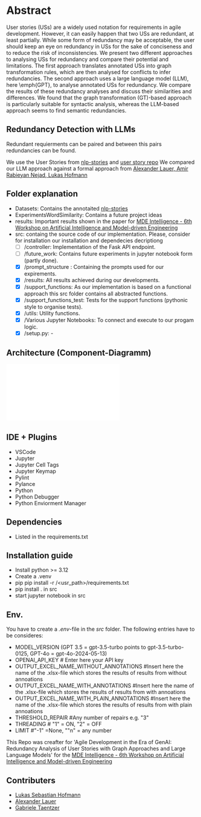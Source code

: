 # Abstract
User stories (USs) are a widely used notation for requirements in agile development. 
However, it can easily happen that two USs are redundant, at least partially. 
While some form of redundancy may be acceptable, the user should keep an eye on redundancy in USs for the sake of conciseness and to reduce the risk of inconsistencies.
We present two different approaches to analysing USs for redundancy and compare their potential and limitations.
The first approach translates annotated USs into graph transformation rules, which are then analysed for conflicts to infer redundancies.
The second approach uses a large language model (LLM), here \emph{GPT}, to analyse annotated USs for redundancy. 
We compare the results of these redundancy analyses and discuss their similarities and differences. 
We found that the graph transformation (GT)-based approach is particularly suitable for syntactic analysis, whereas the LLM-based approach seems to find semantic redundancies.
  
## Redundancy Detection with LLMs
Redundant requierments can be paired and between this pairs redundancies can be found. 

We use the User Stories from [nlp-stories](https://github.com/ace-design/nlp-stories/tree/main) and [user story repo](https://zenodo.org/records/8136975) 
We compared our LLM approach against a formal approach from [Alexander Lauer, Amir Rabieyan Nejad, Lukas Hofmann](https://github.com/amirrabieyannejad/USs_Annotation.git) 

## Folder explanation
- Datasets: Contains the annotaited [nlp-stories](https://github.com/ace-design/nlp-stories/tree/main)
- ExperimentsWordSimilarity: Contains a future project ideas
- results: Important results shown in the paper for [MDE Intelligence - 6th Workshop on Artificial Intelligence and Model-driven Engineering](https://mde-intelligence.github.io/)
- src: containg the source code of our implementation. Please, consider for installation our installation and dependecies decriptiong
  - [ ] /controller: Implementation of the Fask API endpoint.
  - [ ] /future_work: Contains future experiments in jupyter notebook form (partly done).
  - [X] /prompt_structure : Containing the prompts used for our expirements.  
  - [X] /results: All results achieved during our developments.
  - [X] /support_functions: As our implementation is based on a functional approach this src folder contains all abstracted functions. 
  - [X] /support_functions_test: Tests for the support functions (pythonic style to organise tests).
  - [X] /utils: Utility functions.
  - [X] /Various Jupyter Notebooks: To connect and execute to our progam logic.
  - [X] /setup.py: -
 
## Architecture (Component-Diagramm)
![](ComponentDiagramLLM.pdf)


## IDE + Plugins
- VSCode
- Jupyter
- Jupyter Cell Tags
- Jupyter Keymap
- Pylint
- Pylance
- Python
- Python Debugger
- Python Enviorment Manager

## Dependencies
- Listed in the requirements.txt

## Installation guide
- Install python >= 3.12
- Create a .venv
- pip pip install -r /<usr_path>/requirements.txt
- pip install . in src
- start jupyter notebook in src

## Env.
You have to create a *.env*-file in the *src* folder. The following entries have to be consideres:
- MODEL_VERSION (GPT 3.5 = gpt-3.5-turbo points to gpt-3.5-turbo-0125, GPT-4o = gpt-4o-2024-05-13)
- OPENAI_API_KEY # Enter here your API key
- OUTPUT_EXCEL_NAME_WITHOUT_ANNOTATIONS #Insert here the name of the .xlsx-file which stores the results of results from without annoations
- OUTPUT_EXCEL_NAME_WITH_ANNOTATIONS #Insert here the name of the .xlsx-file which stores the results of results from with annoations
- OUTPUT_EXCEL_NAME_WITH_PLAIN_ANNOTATIONS #Insert here the name of the .xlsx-file which stores the results of results from with plain annoations
- THRESHOLD_REPAIR #Any number of repairs e.g. "3"
- THREADING # "1" = ON, "2" = OFF
- LIMIT  #"-1" =None, ""n" = any number
  

This Repo was creafter for 'Agile Development in the Era of GenAI: Redundancy Analysis of User Stories with Graph Approaches and Large Language Models' for the [MDE Intelligence - 6th Workshop on Artificial Intelligence and Model-driven Engineering](https://mde-intelligence.github.io/)


## Contributers
- [Lukas Sebastian Hofmann](lukas.hofmann@uni-marburg.de)
- [Alexander Lauer](alexander.lauer@uni-marburg.de)
- [Gabriele Taentzer](taentzer@mathematik.uni-marburg.de)
